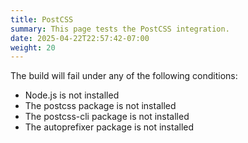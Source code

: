 ```yaml
---
title: PostCSS
summary: This page tests the PostCSS integration.
date: 2025-04-22T22:57:42-07:00
weight: 20
---
```


The build will fail under any of the following conditions:

- Node.js is not installed
- The postcss package is not installed
- The postcss-cli package is not installed
- The autoprefixer package is not installed
